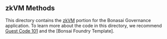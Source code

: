 ## zkVM Methods

This directory contains the [zkVM] portion for the Bonasai Governance application. 
To learn more about the code in this directory, we recommend [Guest Code 101] and the [Bonsai Foundry Template]. 

[Guest Code 101]: https://dev.risczero.com/zkvm/developer-guide/guest-code-101
[zkVM]: https://dev.risczero.com/zkvm
[Bonsai]: https://dev.risczero.com/bonsai/
